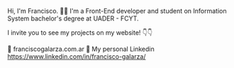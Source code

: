 Hi, I'm Francisco. 🙋‍♂️
I'm a Front-End developer and student on Information System bachelor's degree at UADER - FCYT.

I invite you to see my projects on my website! 👇👇

🔗 franciscogalarza.com.ar
💼 My personal Linkedin https://www.linkedin.com/in/francisco-galarza/
